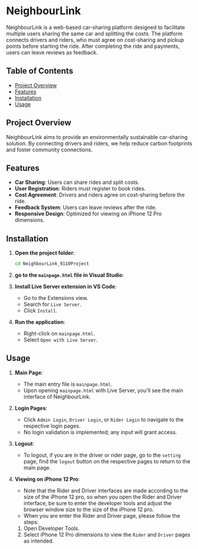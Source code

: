 # NeighbourLink

NeighbourLink is a web-based car-sharing platform designed to facilitate multiple users sharing the same car and splitting the costs. The platform connects drivers and riders, who must agree on cost-sharing and pickup points before starting the ride. After completing the ride and payments, users can leave reviews as feedback.

## Table of Contents

- [Project Overview](#project-overview)
- [Features](#features)
- [Installation](#installation)
- [Usage](#usage)

## Project Overview

NeighbourLink aims to provide an environmentally sustainable car-sharing solution. By connecting drivers and riders, we help reduce carbon footprints and foster community connections.

## Features

- **Car Sharing**: Users can share rides and split costs.
- **User Registration**: Riders must register to book rides.
- **Cost Agreement**: Drivers and riders agree on cost-sharing before the ride.
- **Feedback System**: Users can leave reviews after the ride.
- **Responsive Design**: Optimized for viewing on iPhone 12 Pro dimensions.

## Installation

1. **Open the project folder**:
    ```bash
    cd NeighbourLink_9110Project
    ```
2. **go to the `mainpage.html` file in Visual Studio**:

3. **Install Live Server extension in VS Code**:
    - Go to the Extensions view.
    - Search for `Live Server`.
    - Click `Install`.

4. **Run the application**:
    - Right-click on `mainpage.html`.
    - Select `Open with Live Server`.

## Usage

1. **Main Page**:
   - The main entry file is `mainpage.html`.
   - Upon opening `mainpage.html` with Live Server, you'll see the main interface of NeighbourLink.

2. **Login Pages**:
   - Click `Admin Login`, `Driver Login`, or `Rider Login` to navigate to the respective login pages.
   - No login validation is implemented; any input will grant access.

3. **Logout**:
   - To logout, if you are in the driver or rider page, go to the `setting` page, find the `logout` button on the respective pages to return to the main page.

4. **Viewing on iPhone 12 Pro**:
   - Note that the Rider and Driver interfaces are made according to the size of the iPhone 12 pro, so when you open the Rider and Driver interface, be sure to enter the developer tools and adjust the browser window size to the size of the iPhone 12 pro.
   - When you are enter the Rider and Driver page, please follow the steps:
   1. Open Developer Tools.
   2. Select iPhone 12 Pro dimensions to view the `Rider` and `Driver` pages as intended.
